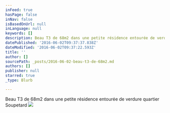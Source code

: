 ```yaml
---
inFeed: true
hasPage: false
inNav: false
isBasedOnUrl: null
inLanguage: null
keywords: []
description: Beau T3 de 68m2 dans une petite résidence entourée de verdure quartier Soupetard
datePublished: '2016-06-02T09:37:37.838Z'
dateModified: '2016-06-02T09:37:22.593Z'
title: ''
author: []
sourcePath: _posts/2016-06-02-beau-t3-de-68m2.md
authors: []
publisher: null
starred: true
_type: Blurb

---
```

Beau T3 de 68m2 dans une petite résidence entourée de verdure quartier Soupetard
![](https://the-grid-user-content.s3-us-west-2.amazonaws.com/ccae22c2-05b1-4c1d-b9f4-d7e5bc85c4fc.jpg)